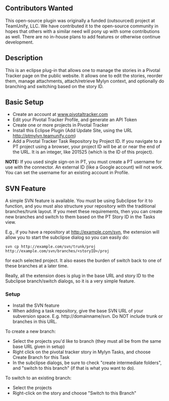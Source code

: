 ## Contributors Wanted ##

This open-source plugin was originally a funded (outsourced) project at TeamUnify, LLC. We have contributed it to the open-source community in hopes that others with a similar need will pony up with some contributions as well. There are no in-house plans to add features or otherwise continue development.

## Description ##

This is an eclipse plug-in that allows one to manage the stories in a Pivotal Tracker page on the public website. It allows one to edit the stories, reorder them, manage attachments, attach/retrieve Mylyn context, and optionally do branching and switching based on the story ID.

## Basic Setup ##

  * Create an account at www.pivotaltracker.com
  * Edit your Pivotal Tracker Profile, and generate an API Token
  * Create one or more projects in Pivotal Tracker
  * Install this Eclipse Plugin (Add Update Site, using the URL http://ptmylyn.teamunify.com)
  * Add a Pivotal Tracker Task Repository by Project ID. If you navigate to a PT project using a browser, your project ID will be at or near the end of the URL. It is an integer, like 201525 (which is the ID of this project).

**NOTE:** If you used single sign-on in PT, you must create a PT username for use with the connector. An external ID (like a Google account) will not work. You can set the username for an existing account in Profile.

## SVN Feature ##

A simple SVN feature is available. You must be using Subclipse for it to function, and you must also structure your repository with the traditional branches/trunk layout. If you meet these requirements, then you can create new branches and switch to them based on the PT Story ID in the Tasks view.

E.g., if you have a repository at http://example.com/svn, the extension will allow you to start the subclipse dialog so you can easily do:

`svn cp http://example.com/svn/trunk/proj http://example.com/svn/branches/<storyID>/proj`

for each selected project. It also eases the burden of switch back to one of these branches at a later time.

Really, all the extension does is plug in the base URL and story ID to the Subclipse branch/switch dialogs, so it is a very simple feature.

### Setup ###

  * Install the SVN feature
  * When adding a task repository, give the base SVN URL of your subversion space. E.g. http://domainname/svn. Do NOT include trunk or branches in this URL.

To create a new branch:

  * Select the projects you'd like to branch (they must all be from the same base URL given in setup)
  * Right click on the pivotal tracker story in Mylyn Tasks, and choose Create Branch for this Task
  * In the subclipse dialogs, be sure to check "create intermediate folders", and "switch to this branch" (if that is what you want to do).

To switch to an existing branch:

  * Select the projects
  * Right-click on the story and choose "Switch to this Branch"